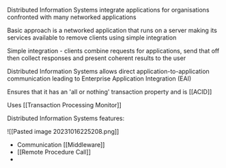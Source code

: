 
Distributed Information Systems integrate applications for organisations confronted with many networked applications

Basic approach is a networked application that runs on a server making its services available to remove clients using simple integration

Simple integration - clients combine requests for applications, send that off then collect responses and present coherent results to the user

Distributed Information Systems allows direct application-to-application communication leading to Enterprise Application Integration (EAI)

Ensures that it has an 'all or nothing' transaction property and is [[ACID]] 

Uses [[Transaction Processing Monitor]] 

Distributed Information Systems features:

![[Pasted image 20231016225208.png]]

- Communication [[Middleware]]
- [[Remote Procedure Call]]
- 